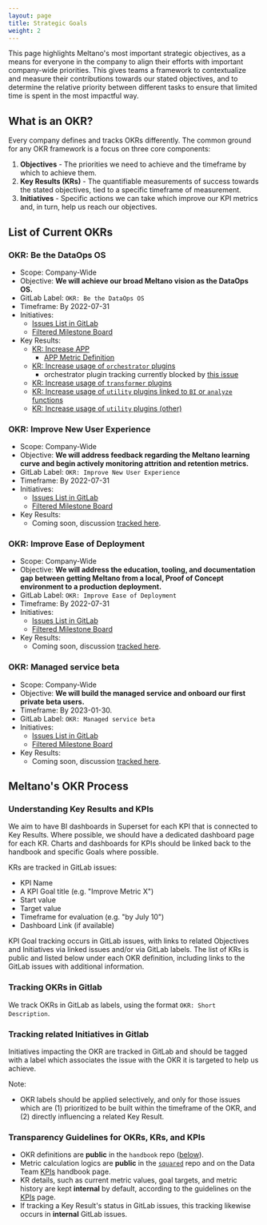 ```yaml
---
layout: page
title: Strategic Goals
weight: 2
---
```


This page highlights Meltano's most important strategic objectives, as a means for everyone in the company to align their efforts with important company-wide priorities. This gives teams a framework to contextualize and measure their contributions towards our stated objectives, and to determine the relative priority between different tasks to ensure that limited time is spent in the most impactful way.

## What is an OKR?

Every company defines and tracks OKRs differently. The common ground for any OKR framework is a focus on three core components:

1. **Objectives** - The priorities we need to achieve and the timeframe by which to achieve them.
2. **Key Results (KRs)** - The quantifiable measurements of success towards the stated objectives, tied to a specific timeframe of measurement.
3. **Initiatives** - Specific actions we can take which improve our KPI metrics and, in turn, help us reach our objectives.

## List of Current OKRs

### OKR: Be the DataOps OS

- Scope: Company-Wide
- Objective: **We will achieve our broad Meltano vision as the DataOps OS.**
- GitLab Label: `OKR: Be the DataOps OS`
- Timeframe: By 2022-07-31
- Initiatives:
  - [Issues List in GitLab](https://gitlab.com/groups/meltano/-/issues?sort=created_date&state=all&label_name[]=OKR:+Be+the+DataOps+OS)
  - [Filtered Milestone Board](https://gitlab.com/groups/meltano/-/boards/1933232?label_name[]=OKR:+Be+the+DataOps+OS)
- Key Results:
  - [KR: Increase APP](https://gitlab.com/meltano/meta/-/issues/217)
    - [APP Metric Definition](/data-team/kpis#app---average-plugin-types-per-project)
  - [KR: Increase usage of `orchestrator` plugins](https://gitlab.com/meltano/meta/-/issues/220)
    - orchestrator plugin tracking currently blocked by [this issue](https://gitlab.com/meltano/meta/-/issues/216)
  - [KR: Increase usage of `transformer` plugins](https://gitlab.com/meltano/meta/-/issues/219)
  - [KR: Increase usage of `utility` plugins linked to `BI` or `analyze` functions](https://gitlab.com/meltano/meta/-/issues/218)
  - [KR: Increase usage of `utility` plugins (other)](https://gitlab.com/meltano/meta/-/issues/221)

### OKR: Improve New User Experience

- Scope: Company-Wide
- Objective: **We will address feedback regarding the Meltano learning curve and begin actively monitoring attrition and retention metrics.**
- GitLab Label: `OKR: Improve New User Experience`
- Timeframe: By 2022-07-31
- Initiatives:
  - [Issues List in GitLab](https://gitlab.com/groups/meltano/-/issues?sort=created_date&state=all&label_name[]=OKR:+Improve+New+User+Experience)
  - [Filtered Milestone Board](https://gitlab.com/groups/meltano/-/boards/1933232?label_name[]=OKR:+Improve+New+User+Experience)
- Key Results:
  - Coming soon, discussion [tracked here](https://gitlab.com/meltano/meta/-/issues/232).

### OKR: Improve Ease of Deployment

- Scope: Company-Wide
- Objective: **We will address the education, tooling, and documentation gap between getting Meltano from a local, Proof of Concept environment to a production deployment.**
- GitLab Label: `OKR: Improve Ease of Deployment`
- Timeframe: By 2022-07-31
- Initiatives:
  - [Issues List in GitLab](https://gitlab.com/groups/meltano/-/issues?label_name%5B%5D=OKR%3A+Improve+Ease+of+Deployment)
  - [Filtered Milestone Board](https://gitlab.com/groups/meltano/-/boards/1933232?label_name[]=OKR%3A%20Improve%20Ease%20of%20Deployment&milestone_title=Any%20Milestone)
- Key Results:
  - Coming soon, discussion [tracked here](https://gitlab.com/meltano/meta/-/issues/232).

### OKR: Managed service beta

- Scope: Company-Wide
- Objective: **We will build the managed service and onboard our first private beta users.**
- Timeframe: By 2023-01-30.
- GitLab Label: `OKR: Managed service beta`
- Initiatives:
  - [Issues List in GitLab](https://gitlab.com/groups/meltano/-/issues?sort=created_date&state=all&label_name[]=OKR:+Managed+Service+Beta)
  - [Filtered Milestone Board](https://gitlab.com/groups/meltano/-/boards/1933232?label_name[]=OKR:+Managed+Service+Beta)
- Key Results:
  - Coming soon, discussion [tracked here](https://gitlab.com/meltano/meta/-/issues/231).

## Meltano's OKR Process

### Understanding Key Results and KPIs

We aim to have BI dashboards in Superset for each KPI that is connected to Key Results.
Where possible, we should have a dedicated dashboard page for each KR.
Charts and dashboards for KPIs should be linked back to the handbook and specific Goals where possible.

KRs are tracked in GitLab issues:

- KPI Name
- A KPI Goal title (e.g. "Improve Metric X")
- Start value
- Target value
- Timeframe for evaluation (e.g. "by July 10")
- Dashboard Link (if available)

KPI Goal tracking occurs in GitLab issues, with links to related Objectives and Initiatives via linked issues and/or via GitLab labels. The list of KRs is public and listed below under each OKR definition, including links to the GitLab issues with additional information.

### Tracking OKRs in Gitlab

We track OKRs in GitLab as labels, using the format `OKR: Short Description`.

### Tracking related Initiatives in Gitlab

Initiatives impacting the OKR are tracked in GitLab and should be tagged with a label which associates the issue with the OKR it is targeted to help us achieve.

Note:

- OKR labels should be applied selectively, and only for those issues which are (1) prioritized to be built within the timeframe of the OKR, and (2) directly influencing a related Key Result.

### Transparency Guidelines for OKRs, KRs, and KPIs

- OKR definitions are **public** in the `handbook` repo ([below](#list-of-current-okrs)).
- Metric calculation logics are **public** in the [`squared`](https://gitlab.com/meltano/squared) repo and on the Data Team [KPIs](/data-team/kpis) handbook page.
- KR details, such as current metric values, goal targets, and metric history are kept **internal** by default, according to the guidelines on the [KPIs](/data-team/kpis#why-kpis-are-internal-by-default) page.
- If tracking a Key Result's status in GitLab issues, this tracking likewise occurs in **internal** GitLab issues.

